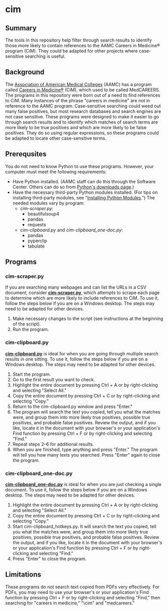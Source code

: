 # cim

## Summary

The tools in this repository help filter through search results to identify those more likely to contain references to the AAMC Careers in Medicine® program (CiM). They could be adapted for other projects where case-sensitive searching is useful.

## Background

The [Association of American Medical Colleges](https://www.aamc.org 'Tomorrow\'s Doctors, Tomorrow\'s Cures | AAMC') (AAMC) has a program called [Careers in Medicine®](https://www.aamc.org/cim/ 'Home | Careers in Medicine') (CiM), which used to be called MedCAREERS. The programs in this repository were born out of a need to find references to CiM. Many instances of the phrase \"careers in medicine\" are not in reference to the AAMC program. Case-sensitive searching could weed out many false positives, but most research databases and search engines are not case sensitive. These programs were designed to make it easier to go through search results and to identify which matches of search terms are more likely to be true positives and which are more likely to be false positives. They do so using regular expressions, so these programs could be adapted to locate other case-sensitive terms.

## Prerequsites

You do not need to know Python to use these programs. However, your computer must meet the following requirements:

* Have Python installed. (AAMC staff can do this through the Software Center. Others can do so from [Python's downloads page](https://www.python.org/downloads/ 'Download Python | Python.org').)
* Have the necessary third-party Python modules installed. (For tips on installing third-party modules, see \"[Installing Python Modules](https://docs.python.org/3/installing/index.html 'Installing Python Modules — Python 3.10.6 documentation').\") The needed modules vary by program:
    * _cim-scraper.py_:
        * beautifulsoup4
        * pandas
        * requests
    * _cim-clipboard.py_ and _cim-clipboard_one-doc.py_:
        * pandas
        * pyperclip
        * tabulate

## Programs

### cim-scraper.py

If you are searching many webpages and can list the URLs in a CSV document, consider [__cim-scraper.py__](https://github.com/referencecenter/cim/blob/main/cim-scraper.py 'cim/cim-scraper.py at main • referencecenter/cim'), which attempts to scrape each page to determine which are more likely to include references to CiM. To use it, follow the steps below if you are on a Windows desktop. The steps may need to be adapted for other devices.

1. Make necessary changes to the script (see instructions at the beginning of the script).
2. Run the program.

### cim-clipboard.py

[__cim-clipboard.py__](https://github.com/referencecenter/cim/blob/main/cim-clipboard.py 'cim/cim-clipboard.py at main • referencecenter/cim') is ideal for when you are going through multiple search results in one sitting. To use it, follow the steps below if you are on a Windows desktop. The steps may need to be adapted for other devices.

1. Start the program.
2. Go to the first result you want to check.
3. Highlight the entire document by pressing Ctrl + A or by right-clicking and selecting \"Select All.\"
4. Copy the entire document by pressing Ctrl + C or by right-clicking and selecting \"Copy.\"
5. Return to the cim-clipboard.py window and press \"Enter.\"
6. The program will search the text you copied, tell you what the matches were, and group them into more likely true positives, possible true positives, and probable false positives. Review the output, and if you like, locate it in the document with your browser\'s or your application\'s Find function by pressing Ctrl + F or by right-clicking and selecting \"Find.\"
7. Repeat steps 2–6 for additional results.
8. When you are finished, type anything and press \"Enter.\" The program will tell you how many texts you searched. Press \"Enter\" again to close the program.

### cim-clipboard_one-doc.py

[__cim-clipboard\_one-doc.py__](https://github.com/referencecenter/cim/blob/main/cim-clipboard_one-doc.py 'cim/cim-clipboard_one-doc.py at main • referencecenter/cim') is ideal for when you are just checking a single document. To use it, follow the steps below if you are on a Windows desktop. The steps may need to be adapted for other devices.

1. Highlight the entire document by pressing Ctrl + A or by right-clicking and selecting \"Select All.\"
2. Copy the entire document by pressing Ctrl + C or by right-clicking and selecting \"Copy.\"
3. Start cim-clipboard\_hotkeys.py. It will search the text you copied, tell you what the matches were, and group them into more likely true positives, possible true positives, and probable false positives. Review the output, and if you like, locate it in the document with your browser\'s or your application\'s Find function by pressing Ctrl + F or by right-clicking and selecting \"Find.\"
4. Press \"Enter\" to close the program.

## Limitations

These programs do not search text copied from PDFs very effectively. For PDFs, you may need to use your browser\'s or your application\'s Find function by pressing Ctrl + F or by right-clicking and selecting \"Find," then searching for \"careers in medicine,\" "\cim\" and \"medcareers.\"

